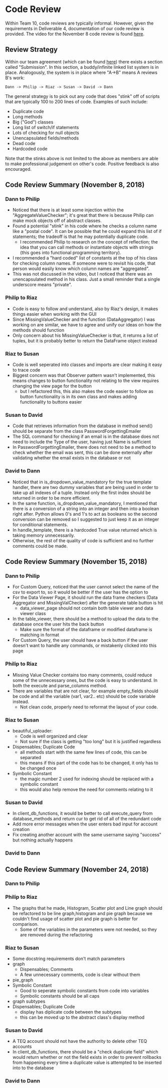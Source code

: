 # Code Review

Within Team 10, code reviews are typically informal. However, given the requirements in Deliverable 4, documentation of our code review is provided. The video for the November 8 code review is found [here](https://drive.google.com/file/d/1QWhTOe7yiAyrI3t_L7N8U35C5dqXjaRP/view).

## Review Strategy

Within our team agreement (which can be found [here](../deliverable_1)) there exists a section called "Submission". In this section, a buddy/infinite linked list system is in place. Analogously, the system is in place where "A->B" means A reviews B's work:

`Dann -> Philip -> Riaz -> Susan -> David -> Dann`

The general strategy is to pick out any code that does "stink" off of scripts that are typically 100 to 200 lines of code. Examples of such include:

* Duplicate code
* Long methods
* Big ("God") classes
* Long list of switch/if statements
* Lots of checking for null objects
* Unencapsulated fields/methods
* Dead code
* Hardcoded code

Note that the stinks above is not limited to the above as members are able to make professional judgement on other's code. Positive feedback is also encouraged.

## Code Review Summary (November 8, 2018)

### Dann to Philip
* Noticed that there is at least some injection within the "AggregateValueChecker"; it's great that there is because Philip can make mock objects off of abstract classes.
* Found a potential "stink" in his code where he checks a column name like a "postal code". It can be possible that he could expand this list of if statements; the tradeoff is that he may potentially duplicate code.
    * I recommended Philip to research on the concept of reflection; the idea that you can call methods or instantiate objects with strings (this goes into functional programming territory).
* I recommended a "hard coded" list of constants at the top of his class for checking column names. If someone were to revisit his code, that person would easily know which column names are "aggregated".
* This was not discussed in the video, but I noticed that there was an unencapsulated method in his class. Just a small reminder that a single underscore means "private".

### Philip to Riaz
* Code is easy to follow and understand, also by Riaz's design, it makes things easier when working with the GUI
* Since MissingValueChecker and the function (DataAggregator) I was working on are similar, we have to agree and unify our ideas on how the methods should function
* Only concern about his MissingValueChecker is that, it returns a list of tuples, but it is probably better to return the DataFrame object instead

### Riaz to Susan
* Code is well seperated into classes and imports are clear making it easy to trace code
* Biggest concern was that Observer pattern wasn't implemented, this means changes to button functionality not relating to the view requires changing the view page for the button
	* but I refactored this, this also makes the code easier to follow as button functionality is in its own class and makes adding functionality to buttons easier

### Susan to David
* Code that retrieves information from the database in method send() should be separate from the class PasswordForgettingEmailer
* The SQL command for checking if an email is in the database does not need to include the Type of the user, having just Name is sufficient
* In PasswordForgettingEmailer, there does not need to be a method to check whether the email was sent, this can be done externally after validating whether the email exists in the database or not

### David to Dann
* Noticed that in is_dropdown_value_mandatory for the true template handler, there are two dummy variables that are being used in order to take up all indexes of a tuple. Instead only the first index should be returned in order to be more efficient.
* In the same function, is_dropdown_value_mandatory, I mentioned that there is a conversion of a string into an integer and then into a boolean right after. Python allows 0's and 1's to act as booleans so the second conversion can be removed so I suggested to just keep it as an integer for conditional statements.
* In handle_template, there is a hardcoded True value returned which is taking memory unnecessarily.
* Otherwise, the rest of the quality of code is sufficient and no further comments could be made.

## Code Review Summary (November 15, 2018)

### Dann to Philip
* For Custom Query, noticed that the user cannot select the name of the csv to export to, so it would be better if the user has the option to
* For the Data Viewer Page, it should run the data frame checkers (Data Aggregator and MissingValChecker) after the generate table button is hit
    * data_viewer_page should not contain both table viewer and data viewer class
* In the table_viewer, there should be a method to upload the data to the database once the user hits the back button
    * Make sure the format of the dataframe or modified dataframe is matching  in format
* For Custom Query, the user should have a back button if the user doesn't want to handle any commands, or mistakenly clicked into this page

### Philip to Riaz
* Missing Value Checker contains too many comments, could reduce some of the unnecessary ones, but the code is easy to understand. In both the execute and  parse_columns method.
* There are variables that are not clear, for example empty_fields should be code and all the variable (var1, var2.. etc) should be code variable instead.
    * Not clean code, properly need to reformat the layout of your code.
### Riaz to Susan
* beautiful_uploader:
    * Code is well organized and clear
    * Not sure if the class is getting "too long" but it is justified regardless
* Dispensables; Duplicate Code
    * all methods start with the same few lines of code, this can be separated
    * this means if this part of the code has to be changed, it only has to be changed once
* Symbolic Constant
    * the magic number 2 used for indexing should be replaced with a symbolic constant
    * this would also help remove the need for comments relating to it

### Susan to David
* In client_db_functions, it would be better to call execute_query from database_methods and return cur to get rid of all of the redundant code
* Add more error messages when the user enters bad input for account creation
* Fix creating another account with the same username saying "success" but nothing actually happens

### David to Dann

## Code Review Summary (November 24, 2018)

### Dann to Philip

### Philip to Riaz
* The graphs that he made, Histogram, Scatter plot and Line graph should be refactored to be line graph,histogram and pie graph because we couldn't find usage of scatter plot and pie graph is better for comparison.
    * Some of the variables in the parameters were not needed, so they are removed during the refactoring
### Riaz to Susan
* Some docstring requirements don't match parameters
* graph
    * Dispensables; Comments
    * A few unnecessary comments, code is clear without them
* pie_graph
* Symbolic Constant
    * Good to seperate symbolic constants from code into variables
    * Symbolic constants should be all caps
* graph subtypes
* Dispensables; Duplicate Code
    * display has diplicate code between the subtypes
    * this can be moved up to the abstract class's display method

### Susan to David
* A TEQ account should not have the authority to delete other TEQ accounts
* In client_db_functions, there should be a "check duplicate field" which would return whether or not the field exists in order to prevent rollbacks from happening every time a duplicate value is attempted to be inserted into to the database

### David to Dann
